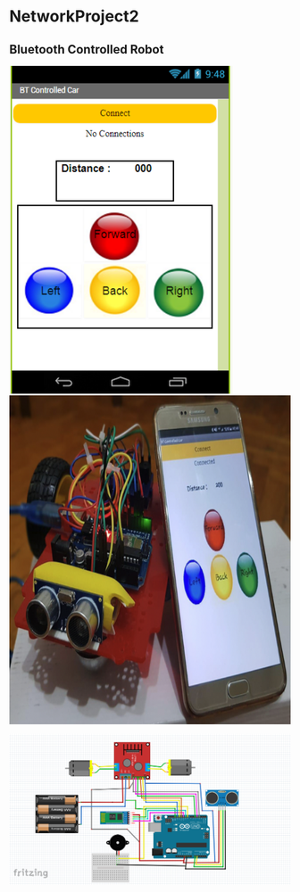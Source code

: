 # NetworkProject2



## Bluetooth Controlled Robot

<img src="https://github.com/gulzade/NetworkProject2/blob/master/interface.PNG" width="400"/> <img src="https://github.com/gulzade/NetworkProject2/blob/master/projectImage.png" width="600" height="590"/>

<img src="https://github.com/gulzade/NetworkProject2/blob/master/fritzing.PNG" width="700"/>
